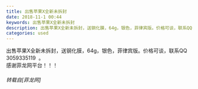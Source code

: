 ```yaml
---
title: 出售苹果X全新未拆封
date: 2018-11-1 00:44
keywords: 出售苹果X全新未拆封
description: 出售苹果X全新未拆封，送钢化膜，64g，银色，菲律宾版。价格可谈，联系QQ 3059335119  。感谢菲龙网平台！！！
categories: used
---
```

<td class="t_f" id="postmessage_2199290">

出售苹果X全新未拆封，送钢化膜，64g，银色，菲律宾版。价格可谈，联系QQ 3059335119  。<br/>
感谢菲龙网平台！！！</td>
###### 转载自[菲龙网]